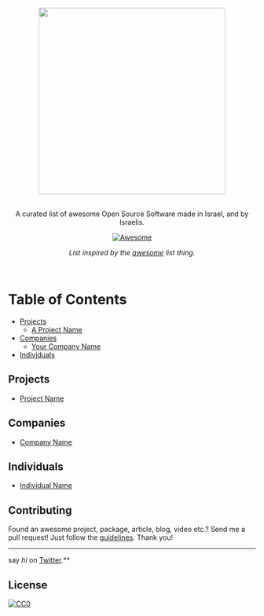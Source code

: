 <br/>
<div align="center">
  <img width="380px" src="https://user-images.githubusercontent.com/316371/32943363-8b8962e4-cb94-11e7-843c-b2392d947a79.png">

</div>
<br/>
<div align="center">

A curated list of awesome Open Source Software made in Israel, and by Israelis.

[![Awesome](https://cdn.rawgit.com/sindresorhus/awesome/d7305f38d29fed78fa85652e3a63e154dd8e8829/media/badge.svg)](https://github.com/sindresorhus/awesome)

 *List inspired by the [awesome](https://github.com/sindresorhus/awesome) list thing.*

</div>
<br/>

# Table of Contents

- [Projects](#projects)
  - [A Project Name](#a-project-name)
- [Companies](#companies)
  - [Your Company Name](#your-company-name)
- [Individuals](#individuals)

## Projects
* [Project Name](https://)

## Companies
* [Company Name](https://)

## Individuals
* [Individual Name](https://)


## Contributing
Found an awesome project, package, article, blog, video etc.? Send me a pull request! Just follow the [guidelines](/CONTRIBUTING.md). Thank you!

---
say *hi* on [Twitter](https://twitter.com/liran_tal).**

## License
[![CC0](http://mirrors.creativecommons.org/presskit/buttons/88x31/svg/cc-zero.svg)](http://creativecommons.org/publicdomain/zero/1.0/)